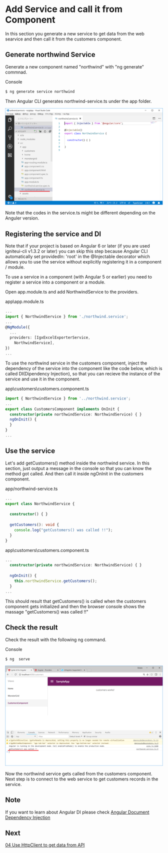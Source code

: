 # Add Service and call it from Component

In this section you generate a new service to get data from the web searvice and then call it from the customers component.

## Generate northwind Service 

Generate a new component named "northwind" with "ng generate" commnad.

Console

```sh
$ ng generate service northwind
```
Then Angular CLI generates northwind-service.ts under the app folder.

![](assets/03-01.png)

Note that the codes in the service.ts might be different depending on the Anguler version.

## Registering the service and DI

Note that if your project is based on Angular 6 or later (if you are used igniteui-cli v1.3.2 or later) you can skip this step because Angular CLI automatically set providedIn: 'root' in the @Injectable decorator which allows you to use the service without explicitly registering it in a component / module.

To use a service in a component (with Angular 5 or earlier) you need to register a service into a component or a module. 

Open app.module.ts and add NorthwindService to the providers.

app\app.module.ts

```ts
...
import { NorthwindService } from './northwind.service';
...
@NgModule({
  ...
  providers: [IgxExcelExporterService,
    NorthwindService],
})
...
```

To use the northwind service in the customers component, inject the dependency of the service into the component like the code below, which is called DI(Dipendency Injection), so that you can recieve the instance of the service and use it in the component. 

app\customers\customers.component.ts

```ts
import { NorthwindService } from '../northwind.service';
...
export class CustomersComponent implements OnInit {
  constructor(private northwindService: NorthwindService) { }
  ngOnInit() {
  }
}
...
```

## Use the service

Let's add getCustomers() method inside the northwind service. In this section, just output a message in the console so that you can know the method got called. And then call it inside ngOnInit in the customers component.

app/northwind-service.ts

```ts
...
export class NorthwindService {

  constructor() { }

  getCustomers(): void {
    console.log("getCustomers() was called !!");
  }
}
```

app\customers\customers.component.ts


```ts
...
  constructor(private northwindService: NorthwindService) { }

  ngOnInit() {
    this.northwindService.getCustomers();
  }
...
```

This should result that getCustomers() is called when the customers component gets initialized and then the browser console shows the massage "getCustomers() was called !!"


## Check the result

Check the result with the following ng command.

Console

```sh
$ ng  serve
```

![](assets/03-02.png)

Now the northwind service gets called from the customers component. Next step is to connect to the web service to get customers records in the service.

## Note

If you want to learn about Angular DI please check [Angular Document Dependency Injection](https://angular.io/guide/dependency-injection-pattern) 

## Next
[04 Use HttpClient to get data from API](04-Use-HttpClient-to-get-data-from-API.md)
